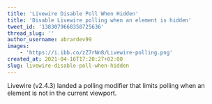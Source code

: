 ```yaml
---
title: 'Livewire Disable Poll When Hidden'
title: 'Disable Livewire polling when an element is hidden'
tweet_id: '1383079668358725636'
thread_slug: ''
author_username: abrardev99
images:
    - 'https://i.ibb.co/zZ7rNn8/Livewire-polling.png'
created_at: 2021-04-16T17:20:27+02:00
slug: livewire-disable-poll-when-hidden
---
```


Livewire (v2.4.3) landed a polling modifier that limits polling when an element 
is not in the current viewport.
